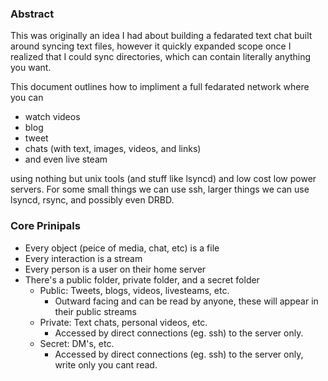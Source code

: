 ### Abstract
This was originally an idea I had about building a fedarated text chat built around syncing text files, however it quickly expanded scope once I realized that I could sync directories, which can contain literally anything you want.

This document outlines how to impliment a full fedarated network where you can
 - watch videos
 - blog
 - tweet
 - chats (with text, images, videos, and links)
 - and even live steam
 
 using nothing but unix tools (and stuff like lsyncd) and low cost low power servers.
 For some small things we can use ssh, larger things we can use lsyncd, rsync, and possibly even DRBD.

### Core Prinipals
- Every object (peice of media, chat, etc) is a file
- Every interaction is a stream
- Every person is a user on their home server
- There's a public folder, private folder, and a secret folder
    - Public: Tweets, blogs, videos, livesteams, etc.
        - Outward facing and can be read by anyone, these will appear in their public streams
    - Private: Text chats, personal videos, etc.
        - Accessed by direct connections (eg. ssh) to the server only.
    - Secret: DM's, etc.
        - Accessed by direct connections (eg. ssh) to the server only, write only you cant read.
